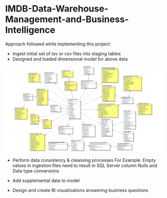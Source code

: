 # IMDB-Data-Warehouse-Management-and-Business-Intelligence


Approach followed while implementing this project:

 - Ingest initial set of tsv or csv files into staging tables
 - Designed and loaded dimensional model for above data
 
 ![Image](DimensionalModel.PNG)
 
 - Perform data consistency & cleansing processes
 For Example: Empty values in ingestion files need to result in SQL Server column Nulls and Data type conversions
 
 - Add supplemental data to model
 - Design and create BI visualizations answering business questions
 
 
